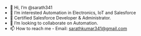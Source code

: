 - 👋 Hi, I’m @sarath341
- 👀 I’m interested Automation in Electronics, IoT and Salesforce
- 🌱 Certified Salesforce Developer & Administrator.
- 💞️ I’m looking to collaborate on Automation.
- 📫 How to reach me - Email: sarathkumar341@gmail.com

<!---
sarath341/sarath341 is a ✨ special ✨ repository because its `README.md` (this file) appears on your GitHub profile.
You can click the Preview link to take a look at your changes.
--->
